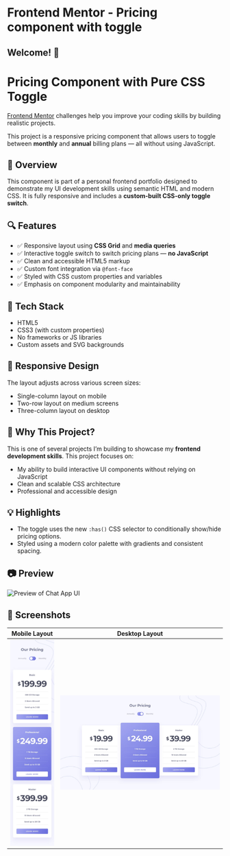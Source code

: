 # Frontend Mentor - Pricing component with toggle

## Welcome! 👋

# Pricing Component with Pure CSS Toggle

[Frontend Mentor](https://www.frontendmentor.io) challenges help you improve your coding skills by building realistic projects.

This project is a responsive pricing component that allows users to toggle between **monthly** and **annual** billing plans — all without using JavaScript.

## 📌 Overview

This component is part of a personal frontend portfolio designed to demonstrate my UI development skills using semantic HTML and modern CSS. It is fully responsive and includes a **custom-built CSS-only toggle switch**.

## 🔍 Features

- ✅ Responsive layout using **CSS Grid** and **media queries**
- ✅ Interactive toggle switch to switch pricing plans — **no JavaScript**
- ✅ Clean and accessible HTML5 markup
- ✅ Custom font integration via `@font-face`
- ✅ Styled with CSS custom properties and variables
- ✅ Emphasis on component modularity and maintainability

## 🎨 Tech Stack

- HTML5
- CSS3 (with custom properties)
- No frameworks or JS libraries
- Custom assets and SVG backgrounds

## 📱 Responsive Design

The layout adjusts across various screen sizes:

- Single-column layout on mobile
- Two-row layout on medium screens
- Three-column layout on desktop

## 🚀 Why This Project?

This is one of several projects I’m building to showcase my **frontend development skills**. This project focuses on:

- My ability to build interactive UI components without relying on JavaScript
- Clean and scalable CSS architecture
- Professional and accessible design

## 💡 Highlights

- The toggle uses the new `:has()` CSS selector to conditionally show/hide pricing options.
- Styled using a modern color palette with gradients and consistent spacing.

## 📷 Preview

![Preview of Chat App UI ](URL:https://comfy-cuchufli-65cc68.netlify.app/)

## 📸 Screenshots

| Mobile Layout                                         | Desktop Layout                                         |
| ----------------------------------------------------- | ------------------------------------------------------ |
| ![Mobile](./assets/design/mobile-design-annually.jpg) | ![Desktop](./assets/design/desktop-design-monthly.jpg) |
